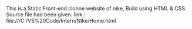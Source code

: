 This is a Static Front-end clonne website of nike, Build using HTML & CSS.
Source file had been given.
link : file:///C:/VS%20Code/Intern/NIke/Home.html
